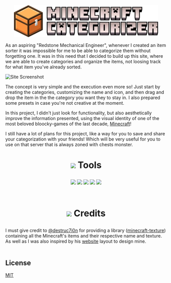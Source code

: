 <p align='center'> <img src="https://github.com/thiagoausechi/minecraft-categorizer/blob/master/src/assets/img/title.png?raw=true" alt="Logo" height="100"/> </p>

As an aspiring "Redstone Mechanical Engineer", whenever I created an item sorter it was impossible for me to be able to categorize them without forgetting one. It was in this need that I decided to build up this site, where we are able to create categories and organize the items, not loosing track for what item you've already sorted. 

![Site Screenshot](https://i.imgur.com/PRnGcy3.png)

The concept is very simple and the execution even more so! Just start by creating the categories, customizing the name and icon, and then drag and drop the item in the the category you want they to stay in. I also prepared some presets in case you're not creative at the moment.

In this project, I didn't just look for functionality, but also aesthetically improve the information presented, using the visual identity of one of the most beloved bloocky-games of the last decade, [Minecraft](https://minecraft.net/)!

I still have a lot of plans for this project, like a way for you to save and share your categorization with your friends! Which will be very useful for you to use on that server that is always zoned with chests monster.
<br>

# <p align='center'><img src="https://github.com/undrfined/mc-icons/blob/master/pics/278_Diamond%20Pickaxe.png?raw=true" width="30" /> Tools</p>
<p align='center'>
<img src="https://img.shields.io/badge/TypeScript-007ACC?style=for-the-badge&logo=typescript&logoColor=white" />
<img src="https://img.shields.io/badge/React-20232A?style=for-the-badge&logo=react&logoColor=61DAFB" />
<img src="https://img.shields.io/badge/React_Router-CA4245?style=for-the-badge&logo=react-router&logoColor=white" />
<img src="https://img.shields.io/badge/Redux-593D88?style=for-the-badge&logo=redux&logoColor=white" />
<img src="https://img.shields.io/badge/styled--components-DB7093?style=for-the-badge&logo=styled-components&logoColor=white" />
</p>
<br>

# <p align='center'><img src="https://github.com/undrfined/mc-icons/blob/master/pics/388_Emerald.png?raw=true" width="30" /> Credits
I must give credit to [@destruc7i0n](https://github.com/destruc7i0n) for providing a library ([minecraft-texture](https://github.com/destruc7i0n/minecraft-textures)) containing all the Minecraft's items and their respective name and texture. As well as I was also inspired by his [website](https://crafting.thedestruc7i0n.ca/) layout to design mine.
<br><br>

## License
[MIT](https://choosealicense.com/licenses/mit/)